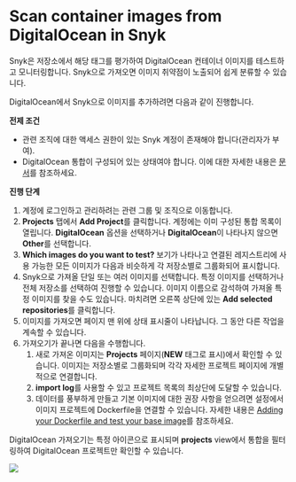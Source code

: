 # Scan container images from DigitalOcean in Snyk

Snyk은 저장소에서 해당 태그를 평가하여 DigitalOcean 컨테이너 이미지를 테스트하고 모니터링합니다. Snyk으로 가져오면 이미지 취약점이 노출되어 쉽게 분류할 수 있습니다.

DigitalOcean에서 Snyk으로 이미지를 추가하려면 다음과 같이 진행합니다.

**전제 조건**

* 관련 조직에 대한 액세스 권한이 있는 Snyk 계정이 존재해야 합니다(관리자가 부여).
* DigitalOcean 통합이 구성되어 있는 상태여야 합니다. 이에 대한 자세한 내용은 [문서](container-security-with-digitalocean-integration.md)를 참조하세요.

**진행 단계**

1. 계정에 로그인하고 관리하려는 관련 그룹 및 조직으로 이동합니다.
2. **Projects** 탭에서 **Add Project**를 클릭합니다. 계정에는 이미 구성된 통합 목록이 열립니다. **DigitalOcean** 옵션을 선택하거나 **DigitalOcean**이 나타나지 않으면 **Other**를 선택합니다.
3. **Which images do you want to test?** 보기가 나타나고 연결된 레지스트리에 사용 가능한 모든 이미지가 다음과 비슷하게 각 저장소별로 그룹화되어 표시합니다.
4. Snyk으로 가져올 단일 또는 여러 이미지를 선택합니다. 특정 이미지를 선택하거나 전체 저장소를 선택하여 진행할 수 있습니다. 이미지 이름으로 감석하여 가져올 특정 이미지를 찾을 수도 있습니다. 마치려면 오른쪽 상단에 있는 **Add selected repositories**를 클릭합니다.
5. 이미지를 가져오면 페이지 맨 위에 상태 표시줄이 나타납니다. 그 동안 다른 작업을 계속할 수 있습니다.
6. 가져오기가 끝나면 다음을 수행합니다.
   1. 새로 가져온 이미지는 **Projects** 페이지(**NEW** 태그로 표시)에서 확인할 수 있습니다. 이미지는 저장소별로 그룹화되며 각각 자세한 프로젝트 페이지에 개별적으로 연결합니다.
   2. **import log**를 사용할 수 있고 프로젝트 목록의 최상단에 도달할 수 있습니다.
   3. 데이터를 풍부하게 만들고 기본 이미지에 대한 권장 사항을 얻으려면 설정에서 이미지 프로젝트에 Dockerfile을 연결할 수 있습니다. 자세한 내용은 [Adding your Dockerfile and test your base image](https://support.snyk.io/hc/articles/360003916218#UUID-9ab347a6-8af0-ef6c-5ebd-cec21fbfab29)를 참조하세요.

DigitalOcean 가져오기는 특정 아이콘으로 표시되며 **projects** view에서 통합을 필터링하여 DigitalOcean 프로젝트만 확인할 수 있습니다.

![](../../../../.gitbook/assets/mceclip0-11-.png)
